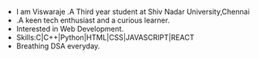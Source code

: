  - I am Viswaraje .A Third year student at Shiv Nadar University,Chennai 
 - .A keen tech enthusiast and a curious learner.
 - Interested in Web Development.
 - Skills:C|C++|Python|HTML|CSS|JAVASCRIPT|REACT
 - Breathing DSA everyday.
